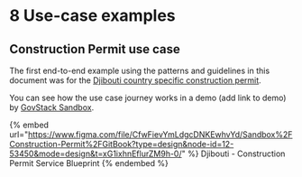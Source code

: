 # 8 Use-case examples



## Construction Permit use case&#x20;

The first end-to-end example using the patterns and guidelines in this document was for the [Djibouti country specific construction permit](http://127.0.0.1:5000/s/YBWWhoGh84WojmbGedbH/access-demos/construction-permit-use-case).&#x20;

You can see how the use case journey works in a demo (add link to demo) by [GovStack Sandbox](http://127.0.0.1:5000/o/pxmRWOPoaU8fUAbbcrus/s/YBWWhoGh84WojmbGedbH/).&#x20;

{% embed url="https://www.figma.com/file/CfwFievYmLdgcDNKEwhvYd/Sandbox%2FConstruction-Permit%2FGitBook?type=design&node-id=12-53450&mode=design&t=xG1ixhnEflurZM9h-0/" %}
Djibouti - Construction Permit Service Blueprint
{% endembed %}
